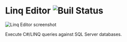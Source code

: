 Linq Editor ![Buil Status](https://travis-ci.org/stofte/linq-editor.svg?branch=master "Build Status")
=========================

![Linq Editor screenshot](http://i.imgur.com/Muuvfnz.png "Query databases using familiar C#/LINQ syntax.")

Execute C#/LINQ queries against SQL Server databases.